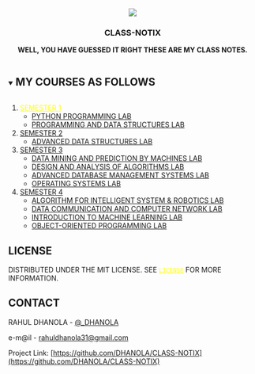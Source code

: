 
<!-- PROJECT LOGO -->
<br />
<p align="center">
  <a href="https://github.com/DHANOLA/CLASS-NOTIX">
    <img src="https://media.giphy.com/media/nGtOFccLzujug/giphy.gif" >
  </a>

  <h3 align="center">CLASS-NOTIX</h3>

  <p align="center">
  <b>WELL, YOU HAVE GUESSED IT RIGHT THESE ARE MY CLASS NOTES.</b>
    <br />
   
  </p>
</p>


<!-- TABLE OF CONTENTS -->
<details open="open">
  <summary><h2 style="display: inline-block">MY COURSES AS FOLLOWS</h2></summary>
  <ol>
    <li>
      <a href="https://github.com/DHANOLA/CLASS-NOTIX/tree/root/SEMESTER%201" style="color:yellow">SEMESTER 1</a>
      <ul>
        <li><a href="https://github.com/DHANOLA/CLASS-NOTIX/tree/root/SEMESTER%201/PYTHON%20PROGRAMMING%20LAB" style="color: ">PYTHON PROGRAMMING LAB</a></li>
        <li><a href="https://github.com/DHANOLA/CLASS-NOTIX/tree/root/SEMESTER%201/PROGRAMMING%20AND%20DATA%20STRUCTURES%20LAB" style="color: ">PROGRAMMING AND DATA STRUCTURES LAB</a></li>
      </ul>
    </li>
    <li>
      <a href="https://github.com/DHANOLA/CLASS-NOTIX/tree/root/SEMESTER%202" style="color: ">SEMESTER 2</a>
      <ul>
        <li><a href="https://github.com/DHANOLA/CLASS-NOTIX/tree/root/SEMESTER%202/ADVANCED%20DATA%20STRUCTURES%20LAB" style="color: ">ADVANCED DATA STRUCTURES LAB</a></li>
      </ul>
    </li>
   <li>
      <a href="https://github.com/DHANOLA/CLASS-NOTIX/tree/root/SEMESTER%203" style="color: ">SEMESTER 3</a>
      <ul>
        <li><a href="https://github.com/DHANOLA/CLASS-NOTIX/tree/root/SEMESTER%203/DATA%20MINING%20AND%20PREDICTION%20BY%20MACHINES%20LAB" style="color: ">DATA MINING AND PREDICTION BY MACHINES LAB</a></li>
        <li><a href="https://github.com/DHANOLA/CLASS-NOTIX/tree/root/SEMESTER%203/DESIGN%20AND%20ANALYSIS%20OF%20ALGORITHMS%20LAB" style="color: "> DESIGN AND ANALYSIS OF ALGORITHMS LAB</a></li>
        <li><a href="https://github.com/DHANOLA/CLASS-NOTIX/tree/root/SEMESTER%203/ADVANCED%20DATABASE%20MANAGEMENT%20SYSTEMS%20LAB" style="color: ">ADVANCED DATABASE MANAGEMENT SYSTEMS LAB</a></li>
        <li><a href="https://github.com/DHANOLA/CLASS-NOTIX/tree/root/SEMESTER%203/OPERATING%20SYSTEMS%20LAB" style="color: ">OPERATING SYSTEMS LAB</a></li>

</ul>
    </li>
        <li>
      <a href="https://github.com/DHANOLA/CLASS-NOTIX/tree/root/SEMESTER%204" style="color: ">SEMESTER 4</a>
      <ul>
        <li><a href="https://github.com/DHANOLA/CLASS-NOTIX/tree/root/SEMESTER%204/ALGORITHM%20FOR%20INTELLIGENT%20SYSTEM%20%26%20ROBOTICS%20LAB" style="color: ">ALGORITHM FOR INTELLIGENT SYSTEM & ROBOTICS LAB</a></li>
        <li><a href="https://github.com/DHANOLA/CLASS-NOTIX/tree/root/SEMESTER%204/DATA%20COMMUNICATION%20AND%20COMPUTER%20NETWORK%20LAB" style="color: "> DATA COMMUNICATION AND COMPUTER NETWORK LAB</a></li>
        <li><a href="https://github.com/DHANOLA/CLASS-NOTIX/tree/root/SEMESTER%204/INTRODUCTION%20TO%20MACHINE%20LEARNING%20LAB" style="color: ">INTRODUCTION TO MACHINE LEARNING LAB</a></li>
        <li><a href="https://github.com/DHANOLA/CLASS-NOTIX/tree/root/SEMESTER%204/OBJECT-ORIENTED%20PROGRAMMING%20LAB" style="color: ">OBJECT-ORIENTED PROGRAMMING LAB</a></li>
</ul>
    </li>
    
    
  </ol>
</details>




<!-- LICENSE -->
## LICENSE

DISTRIBUTED UNDER THE MIT LICENSE. SEE <a href="LICENSE" style="color:yellow">`LICENSE`</a> FOR MORE INFORMATION.





<!-- CONTACT -->
## CONTACT

RAHUL DHANOLA - [@_DHANOLA](https://twitter.com/_DHANOLA) 

e-m@il - rahuldhanola31@gmail.com


Project Link: [https://github.com/DHANOLA/CLASS-NOTIX](https://github.com/DHANOLA/CLASS-NOTIX)

